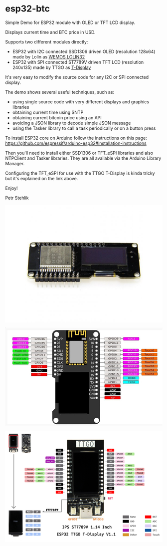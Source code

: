 # esp32-btc
Simple Demo for ESP32 module with OLED or TFT LCD display.

Displays current time and BTC price in USD.

Supports two different modules directly:

- ESP32 with I2C connected SSD1306 driven OLED (resolution 128x64) made by Lolin as [WEMOS LOLIN32]( https://github.com/FablabTorino/AUG-Torino/wiki/Wemos-Lolin-board-(ESP32-with-128x64-SSD1306-I2C-OLED-display))
- ESP32 with SPI connected ST7789V driven TFT LCD (resolution 240x135) made by TTGO as [T-Display](https://github.com/Xinyuan-LilyGO/TTGO-T-Display)

It's very easy to modify the source code for any I2C or SPI connected display.

The demo shows several useful techniques, such as:
- using single source code with very different displays and graphics libraries
- obtaining current time using SNTP
- obtaining current bitcoin price using an API
- avoiding a JSON library to decode simple JSON message
- using the Tasker library to call a task periodically or on a button press

To install ESP32 core on Arduino follow the instructions on this page:
https://github.com/espressif/arduino-esp32#installation-instructions

Then you'll need to install either SSD1306 or TFT_eSPI libraries and also NTPClient and Tasker libraries. They are all available via the Arduino Library Manager.

Configuring the TFT_eSPI for use with the TTGO T-Display is kinda tricky but it's explained on the link above.

Enjoy!

Petr Stehlik

![LOLIN photo](lolin.jpg)

![LOLIN pinout](lolin2.jpg)

![TTGO T-display photo+pinout](T-display.jpg)
